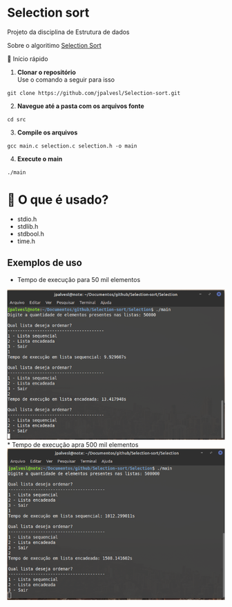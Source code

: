 # Selection sort
Projeto da disciplina de Estrutura de dados

Sobre o algoritimo [Selection Sort](https://pt.wikipedia.org/wiki/Selection_sort)

🚀 Início rápido

1. **Clonar o repositório**  
  Use o comando a seguir para isso
```shell
git clone https://github.com/jpalvesl/Selection-sort.git
```

2. **Navegue até a pasta com os arquivos fonte**  

```shell
cd src
```

3. **Compile os arquivos**  
  ```shell
  gcc main.c selection.c selection.h -o main
  ```

4. **Execute o main** 
  ```shell
  ./main
  ```

# 🧐 O que é usado?
- stdio.h
- stdlib.h
- stdbool.h
- time.h

## Exemplos de uso
* Tempo de execução para 50 mil elementos
<img src="assets/sort50k.png">
* Tempo de execução apra 500 mil elementos
<img src="assets/sort500k.png">
